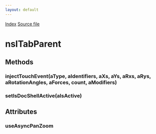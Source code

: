 ```yaml
---
layout: default
---
```

<div id='links'><a href="../index.html">Index</a>
<a href="http://dxr.mozilla.org/mozilla-central/source/dom/interfaces/base/nsITabParent.idl">Source file</a>
</div>

# nsITabParent #

## Methods ##

### injectTouchEvent(aType, aIdentifiers, aXs, aYs, aRxs, aRys, aRotationAngles, aForces, count, aModifiers) ###

### setIsDocShellActive(aIsActive) ###

## Attributes ##

### useAsyncPanZoom ###
